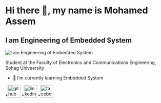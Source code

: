 # Hi there 👋, my name is Mohamed Assem
## I am Engineering of Embedded System
![I am Engineering of Embedded System](https://user-images.githubusercontent.com/63050133/156676671-d5b2e362-97d4-4404-9447-dd71ddfea82f.gif)

Student at the Faculty of Electronics and Communications Engineering,  Sohag Univeersity

- 🌱 I’m currently learning Embedded System 


*[<img src='https://cdn.jsdelivr.net/npm/simple-icons@3.0.1/icons/github.svg' alt='github' height='40'>](https://github.com/MohamedAssem406) 
*[<img src='https://cdn.jsdelivr.net/npm/simple-icons@3.0.1/icons/linkedin.svg' alt='linkedin' height='40'>](https://www.linkedin.com/in/www.linkedin.com/in/mohamed-assem-b18992310/) 
*[<img src='https://cdn.jsdelivr.net/npm/simple-icons@3.0.1/icons/facebook.svg' alt='facebook' height='40'>](https://www.facebook.com/https://www.facebook.com/share/91ocGXva9JeEiAto/?mibextid=qi2Omg)  


